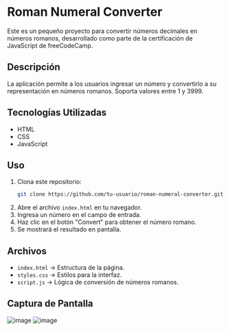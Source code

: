 # Roman Numeral Converter

Este es un pequeño proyecto para convertir números decimales en números romanos, desarrollado como parte de la certificación de JavaScript de freeCodeCamp.

## Descripción

La aplicación permite a los usuarios ingresar un número y convertirlo a su representación en números romanos. Soporta valores entre 1 y 3999.

## Tecnologías Utilizadas

- HTML
- CSS
- JavaScript

## Uso

1. Clona este repositorio:
   ```sh
   git clone https://github.com/tu-usuario/roman-numeral-converter.git
   ```
2. Abre el archivo `index.html` en tu navegador.
3. Ingresa un número en el campo de entrada.
4. Haz clic en el botón "Convert" para obtener el número romano.
5. Se mostrará el resultado en pantalla.

## Archivos

- `index.html` → Estructura de la página.
- `styles.css` → Estilos para la interfaz.
- `script.js` → Lógica de conversión de números romanos.

## Captura de Pantalla

![image](https://github.com/user-attachments/assets/6ea20182-3964-474f-bd2b-7d946f475fd8)
![image](https://github.com/user-attachments/assets/32de2c6a-22d9-4727-80d9-216bf9b1b8e2)
